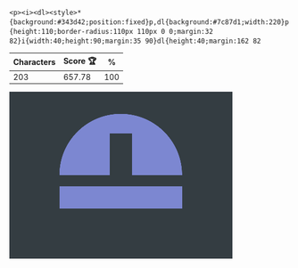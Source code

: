 `<p><i><dl><style>*{background:#343d42;position:fixed}p,dl{background:#7c87d1;width:220}p{height:110;border-radius:110px 110px 0 0;margin:32 82}i{width:40;height:90;margin:35 90}dl{height:40;margin:162 82`

| Characters | Score 🏆 | %   |
| ---------- | -------- | --- |
| 203        | 657.78   | 100 |

![](/2025/Feb2025/12/20250212.png)
